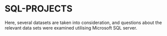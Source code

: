 # SQL-PROJECTS
Here, several datasets are taken into consideration, and questions about the relevant data sets were examined utilising Microsoft SQL server.

